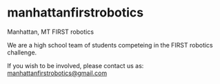 # manhattanfirstrobotics
Manhattan, MT FIRST robotics 

We are a high school team of students competeing in the FIRST robotics challenge.

If you wish to be involved, please contact us as: manhattanfirstrobotics@gmail.com  

